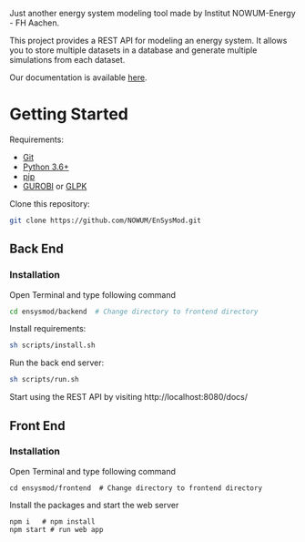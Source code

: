 Just another energy system modeling tool made by Institut NOWUM-Energy - FH Aachen.

This project provides a REST API for modeling an energy system. 
It allows you to store multiple datasets in a database and generate multiple simulations from each dataset.

Our documentation is available [here](https://nowum.github.io/EnSysMod/).

# Getting Started
Requirements:
- [Git](https://git-scm.com/downloads)
- [Python 3.6+](https://www.python.org/downloads/)
- [pip](https://pip.pypa.io/en/stable/)
- [GUROBI](https://www.gurobi.com/downloads) or [GLPK](https://www.gnu.org/software/glpk/glpk.html)


Clone this repository:
```bash
git clone https://github.com/NOWUM/EnSysMod.git
```


## Back End
### Installation
Open Terminal and type following command
```bash
cd ensysmod/backend  # Change directory to frontend directory
```

Install requirements:
```bash
sh scripts/install.sh
```

Run the back end server:
```bash
sh scripts/run.sh
```

Start using the REST API by visiting http://localhost:8080/docs/

## Front End
### Installation
Open Terminal and type following command
```
cd ensysmod/frontend  # Change directory to frontend directory
```

Install the packages and start the web server
```
npm i   # npm install
npm start # run web app
```